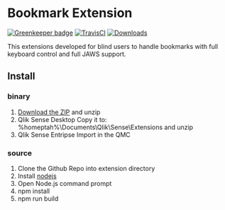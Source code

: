 # Bookmark Extension
[![Greenkeeper badge](https://badges.greenkeeper.io/q2g/q2g-ext-bookmark.svg)](https://greenkeeper.io/)
[![TravisCI](https://travis-ci.org/q2g/q2g-ext-bookmark.svg?branch=master)](https://travis-ci.org/q2g/q2g-ext-bookmark)
[![Downloads](https://m.sense2go.net/downloads.svg?q2g-ext-bookmark)](https://m.sense2go.net/extension-package)

This extensions developed for blind users to handle bookmarks with full keyboard control and full JAWS support.

## Install

### binary

1. [Download the ZIP](https://m.sense2go.net/extension-package) and unzip
2. Qlik Sense Desktop
   Copy it to: %homeptah%\Documents\Qlik\Sense\Extensions and unzip
3. Qlik Sense Entripse
   Import in the QMC

### source

1. Clone the Github Repo into extension directory
2. Install [nodejs](https://nodejs.org/)
3. Open Node.js command prompt
4. npm install
5. npm run build
